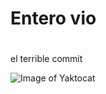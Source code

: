 # <H1>Entero vio<H1>
el terrible commit

![Image of Yaktocat](https://octodex.github.com/images/yaktocat.png)
